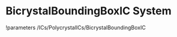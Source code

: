 <!-- MOOSE Documentation Stub: Remove this when content is added. -->

# BicrystalBoundingBoxIC System
!parameters /ICs/PolycrystalICs/BicrystalBoundingBoxIC

